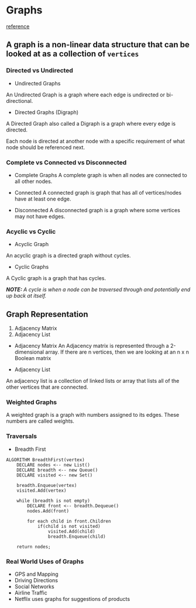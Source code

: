 # Graphs

[reference](https://codefellows.github.io/common_curriculum/data_structures_and_algorithms/Code_401/class-35/resources/graphs.html)

## A graph is a non-linear data structure that can be looked at as a collection of ```vertices```

###  Directed vs Undirected

- Undirected Graphs

An Undirected Graph is a graph where each edge is undirected or bi-directional. 

- Directed Graphs (Digraph)

A Directed Graph also called a Digraph is a graph where every edge is directed.

Each node is directed at another node with a specific requirement of what node should be referenced next.

### Complete vs Connected vs Disconnected

- Complete Graphs
A complete graph is when all nodes are connected to all other nodes.

- Connected
A connected graph is graph that has all of vertices/nodes have at least one edge.

- Disconnected
A disconnected graph is a graph where some vertices may not have edges.

### Acyclic vs Cyclic

- Acyclic Graph

An acyclic graph is a directed graph without cycles.

- Cyclic Graphs

A Cyclic graph is a graph that has cycles.

***NOTE:*** *A cycle is when a node can be traversed through and potentially end up back at itself.*


## Graph Representation

1. Adjacency Matrix
2. Adjacency List

- Adjacency Matrix
An Adjacency matrix is represented through a 2-dimensional array. If there are n vertices, then we are looking at an n x n Boolean matrix

- Adjacency List

An adjacency list is a collection of linked lists or array that lists all of the other vertices that are connected.

### Weighted Graphs
A weighted graph is a graph with numbers assigned to its edges. These numbers are called weights.


### Traversals

- Breadth First

```
ALGORITHM BreadthFirst(vertex)
    DECLARE nodes <-- new List()
    DECLARE breadth <-- new Queue()
    DECLARE visited <-- new Set()

    breadth.Enqueue(vertex)
    visited.Add(vertex)

    while (breadth is not empty)
        DECLARE front <-- breadth.Dequeue()
        nodes.Add(front)

        for each child in front.Children
            if(child is not visited)
                visited.Add(child)
                breadth.Enqueue(child)

    return nodes;
```


### Real World Uses of Graphs

- GPS and Mapping
- Driving Directions
- Social Networks
- Airline Traffic
- Netflix uses graphs for suggestions of products